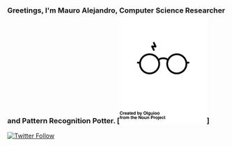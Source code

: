 ### Greetings, I'm Mauro Alejandro, Computer Science Researcher and Pattern Recognition Potter. [![glasses]]

[![Twitter Follow](https://img.shields.io/twitter/follow/MauroAlejandroJM?color=1DA1F2&logo=twitter&style=for-the-badge)](https://twitter.com/intent/follow?original_referer=https://github.com/mauroalejandrojm&screen_name=MauroAlejandroJM)

[glasses]: ./svg/potterGlasses.svg
[Medium]: https://medium.com/@JMmauro
[twitter]: https://twitter.com/MauroJimenezM
[linkedin]: https://www.linkedin.com/in/mauro-alejandro-jimenez-medina-b899b7167/
[Researchgate]: https://www.researchgate.net/profile/Mauro_Alejandro_Jimenez_Medina
[GoogleScholar]: https://scholar.google.es/citations?hl=es&user=4stR-zIAAAAJ